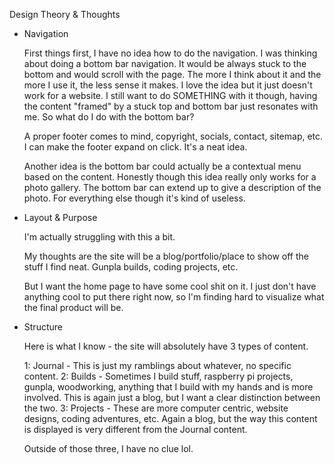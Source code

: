 Design Theory & Thoughts

- Navigation

    First things first, I have no idea how to do the navigation. I was thinking about doing a bottom bar navigation. It would be always stuck to the bottom and would scroll with the page. The more I think about it and the more I use it, the less sense it makes. I love the idea but it just doesn't work for a website. I still want to do SOMETHING with it though, having the content "framed" by a stuck top and bottom bar just resonates with me. So what do I do with the bottom bar?

    A proper footer comes to mind, copyright, socials, contact, sitemap, etc. I can make the footer expand on click. It's a neat idea.

    Another idea is the bottom bar could actually be a contextual menu based on the content. Honestly though this idea really only works for a photo gallery. The bottom bar can extend up to give a description of the photo. For everything else though it's kind of useless.

- Layout & Purpose

    I'm actually struggling with this a bit.

    My thoughts are the site will be a blog/portfolio/place to show off the stuff I find neat.
    Gunpla builds, coding projects, etc.

    But I want the home page to have some cool shit on it. I just don't have anything cool to put there right now, so I'm finding hard to visualize what the final product will be.

- Structure

    Here is what I know - the site will absolutely have 3 types of content.

    1: Journal - This is just my ramblings about whatever, no specific content.
    2: Builds - Sometimes I build stuff, raspberry pi projects, gunpla, woodworking, anything that I build with my hands and is more involved. This is again just a blog, but I want a clear distinction between the two.
    3: Projects - These are more computer centric, website designs, coding adventures, etc. Again a blog, but the way this content is displayed is very different from the Journal content.

    Outside of those three, I have no clue lol.